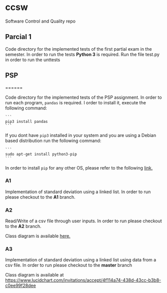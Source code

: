 # ccsw
Software Control and Quality repo

## Parcial 1
Code directory for the implemented tests of the first partial exam in the semester.
In order to run the tests <b>Python 3</b> is required. Run the file test.py in order to run the unttests

## PSP
======

Code directory for the implemented tests of the PSP assignment. In order to run each program, ```pandas``` is required. I order to install it, execute the following command:

    ```
    pip3 install pandas
    ```

If you dont have ```pip3``` installed in your system and you are using a Debian based distribution run the following command:

    ``` 
    sudo apt-get install python3-pip 
    ```

In order to install ```pip``` for any other OS, please refer to the following [link.](https://pip.pypa.io/en/stable/installing/)

### A1 

Implementation of standard deviation using a linked list. In order to run please checkout to the **A1** branch.

### A2 
Read/Write of a csv file through user inputs. In order to run please checkout to the **A2** branch.

Class diagram is available [here.](https://www.lucidchart.com/invitations/accept/91f49a45-eb43-4d72-95ab-37637dcb7fc7)


### A3
Implementation of standard deviation using a linked list using data from a csv file. In order to run please checkout to the **master** branch

Class diagram is available at https://www.lucidchart.com/invitations/accept/4f114a74-438d-43cc-b3b8-c0ee99f28dee